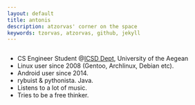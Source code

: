 ```yaml
---
layout: default
title: antonis
description: atzorvas' corner on the space
keywords: tzorvas, atzorvas, github, jekyll
---
```


<div class="row">
  <div class="medium-9 large-7 small-centered column">
    <div class="panel radius mvl">
      <p><ul class="fa-ul">
    		<li><i class="fa-li fa fa-check-square"></i>CS Engineer Student @<a href="//www.icsd.aegean.gr/icsd_en">ICSD Dept</a>, University of the Aegean</li>
			  <li><i class="fa-li fa fa-check-square"></i>Linux user since 2008 (Gentoo, Archlinux, Debian etc).</li>
			  <li><i class="fa-li fa fa-check-square"></i>Android user since 2014.</li>
			  <li><i class="fa-li fa fa-check-square"></i>rybuist & pythonista. Java.</li>
			  <li><i class="fa-li fa fa-check-square"></i>Listens to a lot of music.</li>
			  <li><i class="fa-li fa fa-check-square"></i>Tries to be a free thinker.</li>
			</ul></p>
    </div>
  </div>
</div>


<div class="row"> 
  <div class="large-5 small-centered column">
      <a href="//facebook.com/atzorvas"><i class="fa fa-facebook-square fa-5x"></i></a>
      <a href="//twitter.com/atzorvas"><i class="fa fa-twitter-square fa-5x"></i></a>
      <a href="//github.com/atzorvas"><i class="fa fa-github-square fa-5x"></i></a>
      <a href="//www.linkedin.com/in/atzorvas"><i class="fa fa-linkedin-square fa-5x"></i></a>
      <a href="mailto:antonis@tzorvas.com"><i class="fa fa-envelope-square fa-5x"></i></a>
  </div>
</div>
